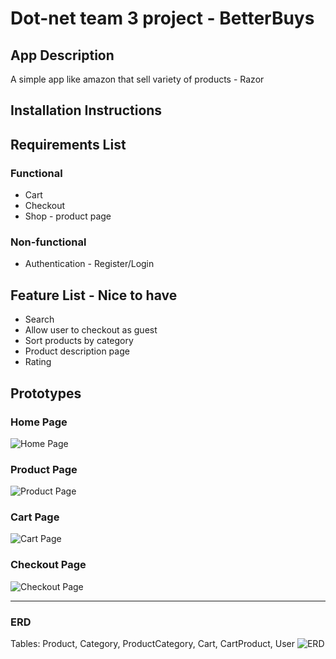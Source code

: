 # Dot-net team 3 project - BetterBuys

## App Description

A simple app like amazon that sell variety of products - Razor

## Installation Instructions

## Requirements List

### Functional

-   Cart
-   Checkout
-   Shop - product page

### Non-functional

-   Authentication - Register/Login

## Feature List - Nice to have

-   Search
-   Allow user to checkout as guest
-   Sort products by category
-   Product description page
-   Rating

## Prototypes

### Home Page

![Home Page](https://i.imgur.com/PEtOZY2.png)

### Product Page

![Product Page](https://i.imgur.com/urNqetV.png)

### Cart Page

![Cart Page](https://i.imgur.com/VQDiNvr.png)

### Checkout Page

![Checkout Page](https://i.imgur.com/RrEURm2.png)

---

### ERD

Tables: Product, Category, ProductCategory, Cart, CartProduct, User
![ERD](https://i.imgur.com/muO5OJG.png)
